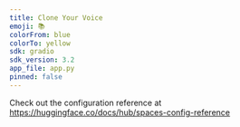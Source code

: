 ```yaml
---
title: Clone Your Voice
emoji: 📚
colorFrom: blue
colorTo: yellow
sdk: gradio
sdk_version: 3.2
app_file: app.py
pinned: false
---
```


Check out the configuration reference at https://huggingface.co/docs/hub/spaces-config-reference
